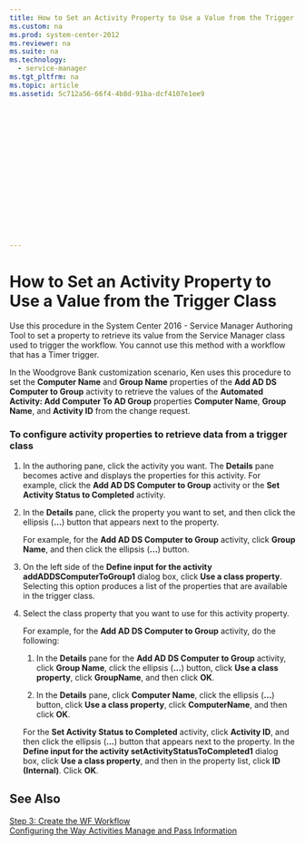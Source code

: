 ```yaml
---
title: How to Set an Activity Property to Use a Value from the Trigger Class
ms.custom: na
ms.prod: system-center-2012
ms.reviewer: na
ms.suite: na
ms.technology: 
  - service-manager
ms.tgt_pltfrm: na
ms.topic: article
ms.assetid: 5c712a56-66f4-4b8d-91ba-dcf4107e1ee9


















---
```

# How to Set an Activity Property to Use a Value from the Trigger Class
Use this procedure in the System Center 2016 - Service Manager Authoring Tool to set a property to retrieve its value from the Service Manager class used to trigger the workflow. You cannot use this method with a workflow that has a Timer trigger.  
  
 In the Woodgrove Bank customization scenario, Ken uses this procedure to set the **Computer Name** and **Group Name** properties of the **Add AD DS Computer to Group** activity to retrieve the values of the **Automated Activity: Add Computer To AD Group** properties **Computer Name**, **Group Name**, and **Activity ID** from the change request.  
  
### To configure activity properties to retrieve data from a trigger class  
  
1.  In the authoring pane, click the activity you want. The **Details** pane becomes active and displays the properties for this activity. For example, click the **Add AD DS Computer to Group** activity or the **Set Activity Status to Completed** activity.  
  
2.  In the **Details** pane, click the property you want to set, and then click the ellipsis \(**...**\) button that appears next to the property.  
  
     For example, for the **Add AD DS Computer to Group** activity, click **Group Name**, and then click the ellipsis \(**...**\) button.  
  
3.  On the left side of the **Define input for the activity addADDSComputerToGroup1** dialog box, click **Use a class property**. Selecting this option produces a list of the properties that are available in the trigger class.  
  
4.  Select the class property that you want to use for this activity property.  
  
     For example, for the **Add AD DS Computer to Group** activity, do the following:  
  
    1.  In the **Details** pane for the **Add AD DS Computer to Group** activity, click **Group Name**, click the ellipsis \(**...**\) button, click **Use a class property**, click **GroupName**, and then click **OK**.  
  
    2.  In the **Details** pane, click **Computer Name**, click the ellipsis \(**...**\) button, click **Use a class property**, click **ComputerName**, and then click **OK**.  
  
     For the **Set Activity Status to Completed** activity, click **Activity ID**, and then click the ellipsis \(**...**\) button that appears next to the property. In the **Define input for the activity setActivityStatusToCompleted1** dialog box, click **Use a class property**, and then in the property list, click **ID \(Internal\)**. Click **OK**.  
  
## See Also  
 [Step 3: Create the WF Workflow](../Topic/Step%203:%20Create%20the%20WF%20Workflow.md)   
 [Configuring the Way Activities Manage and Pass Information](../../../sm/manage/author/Configuring-the-Way-Activities-Manage-and-Pass-Information.md)
